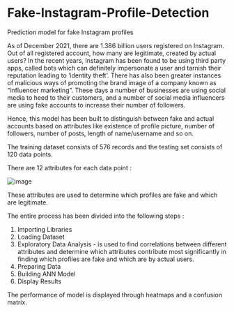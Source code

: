 # Fake-Instagram-Profile-Detection
Prediction model for fake Instagram profiles

As of December 2021, there are 1.386 billion users registered on Instagram. Out of all registered account, how many are legitimate, created by actual users?
In the recent years, Instagram has been found to be using third party apps, called bots which can definitely impersonate a user and tarnish their reputation leading to ‘identity theft’. There has also been greater instances of malicious ways of promoting the brand image of a company known as “influencer marketing”. These days a number of businesses are using social media to heed to their customers, and a number of social media influencers are using fake accounts to increase their number of followers.

Hence, this model has been built to distinguish between fake and actual accounts based on attributes like existence of profile picture, number of followers, number of posts, length of name/username and so on.

The training dataset consists of 576 records and the testing set consists of 120 data points.

There are 12 attributes for each data point :

![image](https://user-images.githubusercontent.com/64343047/153698891-56d56832-239b-4f69-8075-eeade20042df.png)

These attributes are used to determine which profiles are fake and which are legitimate.

The entire process has been divided into the following steps :
1. Importing Libraries
2. Loading Dataset
3. Exploratory Data Analysis - is used to find correlations between different attributes and determine which attributes contribute most significantly in finding which profiles are fake and which are by actual users.
4. Preparing Data
5. Building ANN Model
6. Display Results

The performance of model is displayed through heatmaps and a confusion matrix.
